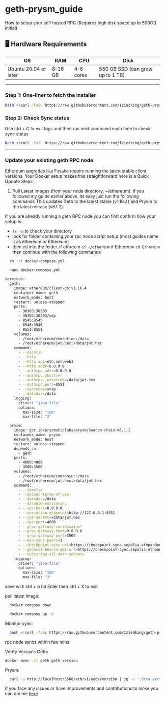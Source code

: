 # geth-prysm_guide
How to setup your self hosted RPC (Requires high disk space up to 500GB initial)

## 🖥️ Hardware Requirements

| **OS**              | **RAM**   | **CPU**     | **Disk**                          |
|---------------------|-----------|-------------|-----------------------------------|
| Ubuntu 20.04 or later | 8–16 GB | 4–6 cores   | 550 GB SSD (can grow up to 1 TB) |

---
### Step 1: One-liner to fetch the installer
```bash
bash <(curl -fsSL https://raw.githubusercontent.com/Iziedking/geth-prysm_guide/main/install_sepolia_node.sh)
```
### Step 2: Check Sync status
Use ctrl + C to exit logs and then run next command each time to check sync status
```bash
bash <(curl -fsSL https://raw.githubusercontent.com/Iziedking/geth-prysm_guide/main/sync.sh)
```


---

### Update your existing geth RPC node

Ethereum upgrades like Fusaka require running the latest stable client versions. Your Docker setup makes this straightforward here is a Quick Update Steps:

1. Pull Latest Images (from your node directory, ~/ethereum):
if you followed my guide earlier above, its easy just run the following commands
This updates Geth to the latest stable (v1.16.4) and Prysm to the latest release (v6.1.2).

If you are already running a geth RPC node you can first confirm how your setup is:
- ``ls -a`` to check your directory
- look for folder containing your rpc node script setup (most guides name it as ethereum or Ethereum)
- then cd into the folder. If ethreum ``cd ~/ethereum`` if Ethereum ``cd Ethereum`` then continue with the following commands


```bash
  rm -rf docker-compose.yml
```
```bash
  nano docker-compose.yml
```
```bash
services:
  geth:
    image: ethereum/client-go:v1.16.4
    container_name: geth
    network_mode: host
    restart: unless-stopped
    ports:
      - 30303:30303
      - 30303:30303/udp
      - 8545:8545
      - 8546:8546
      - 8551:8551
    volumes:
      - /root/ethereum/execution:/data
      - /root/ethereum/jwt.hex:/data/jwt.hex
    command:
      - --sepolia
      - --http
      - --http.api=eth,net,web3
      - --http.addr=0.0.0.0
      - --authrpc.addr=0.0.0.0
      - --authrpc.vhosts=*
      - --authrpc.jwtsecret=/data/jwt.hex
      - --authrpc.port=8551
      - --syncmode=snap
      - --datadir=/data
    logging:
      driver: "json-file"
      options:
        max-size: "10m"
        max-file: "3"

  prysm:
    image: gcr.io/prysmaticlabs/prysm/beacon-chain:v6.1.2
    container_name: prysm
    network_mode: host
    restart: unless-stopped
    depends_on:
      - geth
    ports:
      - 4000:4000
      - 3500:3500
    volumes:
      - /root/ethereum/consensus:/data
      - /root/ethereum/jwt.hex:/data/jwt.hex
    command:
      - --sepolia
      - --accept-terms-of-use
      - --datadir=/data
      - --disable-monitoring
      - --rpc-host=0.0.0.0
      - --execution-endpoint=http://127.0.0.1:8551
      - --jwt-secret=/data/jwt.hex
      - --rpc-port=4000
      - --grpc-gateway-corsdomain=*
      - --grpc-gateway-host=0.0.0.0
      - --grpc-gateway-port=3500
      - --min-sync-peers=3
      - --checkpoint-sync-url=https://checkpoint-sync.sepolia.ethpandaops.io
      - --genesis-beacon-api-url=https://checkpoint-sync.sepolia.ethpandaops.io
      - --subscribe-all-data-subnets
    logging:
      driver: "json-file"
      options:
        max-size: "10m"
        max-file: "3"
```
save with ctrl + o hit Enter
then ctrl + X to exit 

pull latest image:

```bash
  docker compose down
```
```bash
  docker compose up -d
```

Monitor sync: 

```bash
  bash <(curl -fsSL https://raw.githubusercontent.com/Iziedking/geth-prysm_guide/main/sync.sh)
```
 rpc node syncs within few mins

Verify Versions
Geth: 
```bash 
docker exec -it geth geth version
```
Prysm:
```bash
  curl -s http://localhost:3500/eth/v1/node/version | jq -r '.data.version'
```


if you face any issues or have improvements and contributions to make you can dm me [here](https://x.com/Iziedking) 
   
